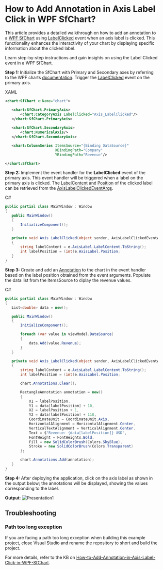 # How to Add Annotation in Axis Label Click in WPF SfChart?

This article provides a detailed walkthrough on how to add an annotation to a [WPF SfChart](https://www.syncfusion.com/wpf-controls/charts) using [LabelClicked](https://help.syncfusion.com/wpf/charts/axis#labelclicked) event when an axis label is clicked. This functionality enhances the interactivity of your chart by displaying specific information about the clicked label.

Learn step-by-step instructions and gain insights on using the Label Clicked event in a WPF SfChart.

**Step 1:** Initialize the SfChart with Primary and Secondary axes by referring to the WPF charts [documentation](https://help.syncfusion.com/wpf/charts/getting-started). Trigger the [LabelClicked](https://help.syncfusion.com/cr/wpf/Syncfusion.UI.Xaml.Charts.ChartAxisBase2D.html#events) event on the primary axis.

XAML 
 ```xml
<chart:SfChart x:Name="chart">

    <chart:SfChart.PrimaryAxis>
        <chart:CategoryAxis LabelClicked="Axis_LabelClicked"/>
    </chart:SfChart.PrimaryAxis>
    
    <chart:SfChart.SecondaryAxis>
        <chart:NumericalAxis/>
    </chart:SfChart.SecondaryAxis>

    <chart:ColumnSeries ItemsSource="{Binding DataSource}" 
                        XBindingPath="Company" 
                        YBindingPath="Revenue"/>

</chart:SfChart> 
 ```

**Step 2:** Implement the event handler for the **LabelClicked** event of the primary axis. This event handler will be triggered when a label on the primary axis is clicked. The [LabelContent](https://help.syncfusion.com/cr/wpf/Syncfusion.UI.Xaml.Charts.ChartAxisLabel.html#Syncfusion_UI_Xaml_Charts_ChartAxisLabel_LabelContent) and [Position](https://help.syncfusion.com/cr/wpf/Syncfusion.UI.Xaml.Charts.ChartAxisLabel.html#Syncfusion_UI_Xaml_Charts_ChartAxisLabel_Position) of the clicked label can be retrieved from the [AxisLabelClickedEventArgs](https://help.syncfusion.com/cr/wpf/Syncfusion.UI.Xaml.Charts.AxisLabelClickedEventArgs.html).

C# 
 ```csharp
public partial class MainWindow : Window
{
    public MainWindow()
    {
        InitializeComponent();
    }

    private void Axis_LabelClicked(object sender, AxisLabelClickedEventArgs e)
    {
        string labelContent = e.AxisLabel.LabelContent.ToString();
        int labelPosition = (int)e.AxisLabel.Position;
    }
}
 ```

**Step 3:** Create and add an [Annotation](https://help.syncfusion.com/wpf/charts/annotations) to the chart in the event handler based on the label position obtained from the event arguments. Populate the data list from the ItemsSource to diplay the revenue values.
 
 C#
 ```csharp
public partial class MainWindow : Window
{
    List<double> data = new();

    public MainWindow()
    {
        InitializeComponent();

        foreach (var value in viewModel.DataSource)
        {
            data.Add(value.Revenue);
        }
    }

    private void Axis_LabelClicked(object sender, AxisLabelClickedEventArgs e)
    {
        string labelContent = e.AxisLabel.LabelContent.ToString();
        int labelPosition = (int)e.AxisLabel.Position;

        chart.Annotations.Clear();

        RectangleAnnotation annotation = new()
        {
            X1 = labelPosition,
            Y1 = data[labelPosition] + 10,
            X2 = labelPosition + 1,
            Y2 = data[labelPosition] + 110,
            CoordinateUnit = CoordinateUnit.Axis,
            HorizontalAlignment = HorizontalAlignment.Center,
            VerticalTextAlignment = VerticalAlignment.Center,
            Text = $"Revenue: {data[labelPosition]} USD",
            FontWeight = FontWeights.Bold,
            Fill = new SolidColorBrush(Colors.SkyBlue),
            Stroke = new SolidColorBrush(Colors.Transparent)
        };

        chart.Annotations.Add(annotation);
    }
}
 ```

**Step 4:** After deploying the application, click on the axis label as shown in the output below; the annotations will be displayed, showing the values corresponding to the label.

**Output:**
 ![Presentation1](https://github.com/user-attachments/assets/2cfe0fe0-3e3c-42b1-acca-1ba8b3fab185)

## Troubleshooting
### Path too long exception
If you are facing a path too long exception when building this example project, close Visual Studio and rename the repository to short and build the project.

For more details, refer to the KB on [How-to-Add-Annotation-in-Axis-Label-Click-in-WPF-SfChart](https://support.syncfusion.com/kb/article/18485/how-to-add-annotation-in-axis-label-click-in-wpf-sfchart).
